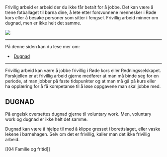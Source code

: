 Frivilig arbeid er arbeid der du ikke får betalt for å jobbe. Det kan være å trene fotballaget til barna dine, å lete etter forsvunnene mennesker i Røde kors eller å besøke personer som sitter i fengsel. Frivillig arbeid minner om dugnad, men er ikke helt det samme.

![](https://cdn.kursoria.no/pensum/elements/pensum-for-samfunnskunnskapsproven-_lokiju.jpg)

---

På denne siden kan du lese mer om:

-    [Dugnad](https://app.norskkunnskap.no/pensum/rtehtr/6m6r85/lokiju#dugnad)

---

Frivillig arbeid kan være å jobbe frivillig i Røde kors eller Redningsselskapet. Forskjellen er at frivillig arbeid gjerne medfører at man må binde seg for en periode, at man jobber på faste tidspunkter og at man må gå på kurs eller ha opplæring for å få kompetanse til å løse oppgavene man skal jobbe med.

## DUGNAD

På engelsk oversettes dugnad gjerne til voluntary work. Men, voluntary work og dugnad er ikke helt det samme.

Dugnad kan være å hjelpe til med å klippe gresset i borettslaget, eller vaske lekene i barnehagen. Selv om det er frivillig, kaller man det ikke frivillig arbeid.

[[04 Familie og fritid]]
